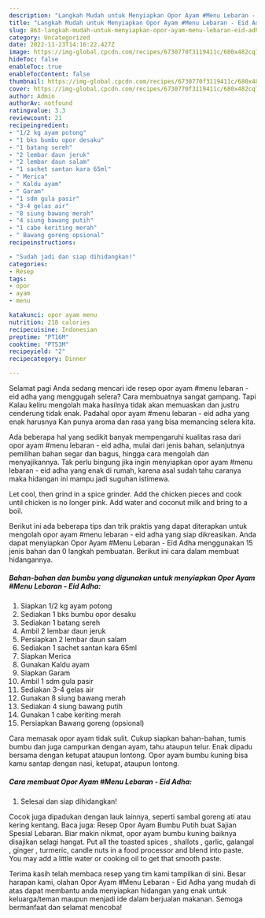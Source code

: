 ```yaml
---
description: "Langkah Mudah untuk Menyiapkan Opor Ayam #Menu Lebaran - Eid Adha{ yang Bisa Manjain Lidah,  Menu Buat lebaran"
title: "Langkah Mudah untuk Menyiapkan Opor Ayam #Menu Lebaran - Eid Adha{ yang Bisa Manjain Lidah,  Menu Buat lebaran"
slug: 863-langkah-mudah-untuk-menyiapkan-opor-ayam-menu-lebaran-eid-adha-yang-bisa-manjain-lidah-menu-buat-lebaran
category: Uncategorized
date: 2022-11-23T14:16:22.427Z
image: https://img-global.cpcdn.com/recipes/6730770f3119411c/680x482cq70/opor-ayam-menu-lebaran-eid-adha-foto-resep-utama.jpg
hideToc: false
enableToc: true
enableTocContent: false
thumbnail: https://img-global.cpcdn.com/recipes/6730770f3119411c/680x482cq70/opor-ayam-menu-lebaran-eid-adha-foto-resep-utama.jpg
cover: https://img-global.cpcdn.com/recipes/6730770f3119411c/680x482cq70/opor-ayam-menu-lebaran-eid-adha-foto-resep-utama.jpg
author: Admin
authorAv: notfound
ratingvalue: 3.3
reviewcount: 21
recipeingredient:
- "1/2 kg ayam potong"
- "1 bks bumbu opor desaku"
- "1 batang sereh"
- "2 lembar daun jeruk"
- "2 lembar daun salam"
- "1 sachet santan kara 65ml"
- " Merica"
- " Kaldu ayam"
- " Garam"
- "1 sdm gula pasir"
- "3-4 gelas air"
- "8 siung bawang merah"
- "4 siung bawang putih"
- "1 cabe keriting merah"
- " Bawang goreng opsional"
recipeinstructions:

- "Sudah jadi dan siap dihidangkan!"
categories:
- Resep
tags:
- opor
- ayam
- menu

katakunci: opor ayam menu 
nutrition: 218 calories
recipecuisine: Indonesian
preptime: "PT16M"
cooktime: "PT53M"
recipeyield: "2"
recipecategory: Dinner

---
```



Selamat pagi Anda sedang mencari ide resep opor ayam #menu lebaran - eid adha yang menggugah selera? Cara membuatnya sangat gampang. Tapi Kalau keliru mengolah maka hasilnya tidak akan memuaskan dan justru cenderung tidak enak. Padahal opor ayam #menu lebaran - eid adha yang enak harusnya Kan punya aroma dan rasa yang bisa memancing selera kita.


Ada beberapa hal yang sedikit banyak mempengaruhi kualitas rasa dari opor ayam #menu lebaran - eid adha, mulai dari jenis bahan, selanjutnya pemilihan bahan segar dan bagus, hingga cara mengolah dan menyajikannya. Tak perlu bingung jika ingin menyiapkan opor ayam #menu lebaran - eid adha yang enak di rumah, karena asal sudah tahu caranya maka hidangan ini mampu jadi suguhan istimewa.

Let cool, then grind in a spice grinder. Add the chicken pieces and cook until chicken is no longer pink. Add water and coconut milk and bring to a boil.


Berikut ini ada beberapa tips dan trik praktis yang dapat diterapkan untuk mengolah opor ayam #menu lebaran - eid adha yang siap dikreasikan. Anda dapat menyiapkan Opor Ayam #Menu Lebaran - Eid Adha menggunakan 15 jenis bahan dan 0 langkah pembuatan. Berikut ini cara dalam membuat hidangannya.

<!--inarticleads1-->

##### Bahan-bahan dan bumbu yang digunakan untuk menyiapkan Opor Ayam #Menu Lebaran - Eid Adha:

1. Siapkan 1/2 kg ayam potong
1. Sediakan 1 bks bumbu opor desaku
1. Sediakan 1 batang sereh
1. Ambil 2 lembar daun jeruk
1. Persiapkan 2 lembar daun salam
1. Sediakan 1 sachet santan kara 65ml
1. Siapkan  Merica
1. Gunakan  Kaldu ayam
1. Siapkan  Garam
1. Ambil 1 sdm gula pasir
1. Sediakan 3-4 gelas air
1. Gunakan 8 siung bawang merah
1. Sediakan 4 siung bawang putih
1. Gunakan 1 cabe keriting merah
1. Persiapkan  Bawang goreng (opsional)


Cara memasak opor ayam tidak sulit. Cukup siapkan bahan-bahan, tumis bumbu dan juga campurkan dengan ayam, tahu ataupun telur. Enak dipadu bersama dengan ketupat ataupun lontong. Opor ayam bumbu kuning bisa kamu santap dengan nasi, ketupat, ataupun lontong. 

<!--inarticleads2-->

##### Cara membuat Opor Ayam #Menu Lebaran - Eid Adha:


1. Selesai dan siap dihidangkan!

Cocok juga dipadukan dengan lauk lainnya, seperti sambal goreng ati atau kering kentang. Baca juga: Resep Opor Ayam Bumbu Putih buat Sajian Spesial Lebaran. Biar makin nikmat, opor ayam bumbu kuning baiknya disajikan selagi hangat. Put all the toasted spices , shallots , garlic, galangal , ginger , turmeric, candle nuts in a food processor and blend into paste. You may add a little water or cooking oil to get that smooth paste. 

Terima kasih telah membaca resep yang tim kami tampilkan di sini. Besar harapan kami, olahan Opor Ayam #Menu Lebaran - Eid Adha yang mudah di atas dapat membantu anda menyiapkan hidangan yang enak untuk keluarga/teman maupun menjadi ide dalam berjualan makanan. Semoga bermanfaat dan selamat mencoba!
